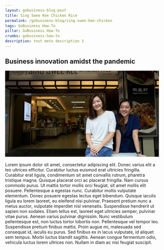 ```yaml
---
layout: gobusiness-blog-post
title: Sing Swee Kee Chicken Rice
permalink: /gobusiness-blog/sing-swee-kee-chicken
tags: GoBusiness How-To
pillar: GoBusiness How-To
crumbs: gobusiness-how-to
description: test meta description 3
---
```


## Business innovation amidst the pandemic

![sing swee kee image](/images/two-ladies-shop.svg)

Lorem ipsum dolor sit amet, consectetur adipiscing elit. Donec varius elit a leo ultrices efficitur.
Curabitur luctus euismod erat ultricies fringilla. Curabitur erat ligula, condimentum sit amet convallis
rutrum, pharetra tristique magna. Quisque placerat orci ac placerat fringilla. Nam cursus commodo purus.
Ut
mattis tortor mollis orci feugiat, sit amet mollis elit posuere. Pellentesque a egestas nunc. Curabitur
mollis vulputate elementum. Donec posuere egestas lectus eget bibendum. Quisque iaculis ligula eu lorem
laoreet, eu eleifend nisi pulvinar. Praesent pretium nunc a metus auctor, vulputate imperdiet nisl
venenatis. Suspendisse hendrerit ut sapien non sodales. Etiam tellus est, laoreet eget ultricies semper,
pulvinar vitae purus. Aenean varius pulvinar dignissim.
Nunc vestibulum pellentesque est, non luctus tortor lobortis non. Pellentesque vel tempor leo. Suspendisse
pretium finibus mattis. Proin augue mi, malesuada sed consequat id, iaculis eu purus. Sed finibus ex in
lacus vulputate, id aliquet sem tempus. Morbi luctus blandit sagittis. Aenean congue fermentum odio,
vehicula luctus lorem ultrices non. Nullam in diam ac nisi feugiat suscipit.
